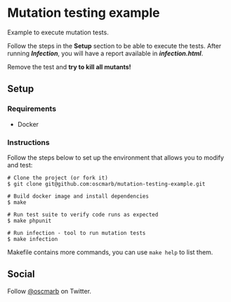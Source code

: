# Mutation testing example

Example to execute mutation tests. 

Follow the steps in the **Setup** section to be able to execute the tests. 
After running **_Infection_**, you will have a report available in _**infection.html**_.

Remove the test and **try to kill all mutants!**

## Setup

### Requirements

* Docker

### Instructions

Follow the steps below to set up the environment that allows you to modify and test:

```
# Clone the project (or fork it)
$ git clone git@github.com:oscmarb/mutation-testing-example.git

# Build docker image and install dependencies
$ make

# Run test suite to verify code runs as expected
$ make phpunit

# Run infection - tool to run mutation tests
$ make infection
```

Makefile contains more commands, you can use ```make help``` to list them.

## Social

Follow [@oscmarb](https://twitter.com/intent/follow?screen_name=oscmarb) on Twitter.
